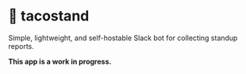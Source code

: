 # 🌮 tacostand

Simple, lightweight, and self-hostable Slack bot for collecting standup reports.

**This app is a work in progress.**
